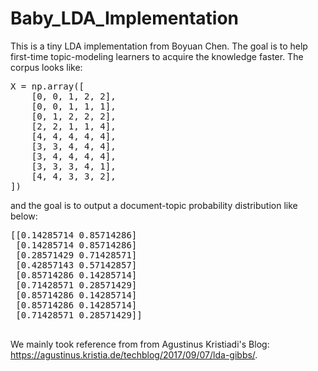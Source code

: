 # Baby_LDA_Implementation

This is a tiny LDA implementation from Boyuan Chen. The goal is to help first-time topic-modeling learners to acquire the knowledge faster. The corpus looks like:
<pre>
X = np.array([
    [0, 0, 1, 2, 2],
    [0, 0, 1, 1, 1],
    [0, 1, 2, 2, 2],
    [2, 2, 1, 1, 4],
    [4, 4, 4, 4, 4],
    [3, 3, 4, 4, 4],
    [3, 4, 4, 4, 4],
    [3, 3, 3, 4, 1],
    [4, 4, 3, 3, 2],
])
</pre>

and the goal is to output a document-topic probability distribution like below:
<pre>
[[0.14285714 0.85714286]
 [0.14285714 0.85714286]
 [0.28571429 0.71428571]
 [0.42857143 0.57142857]
 [0.85714286 0.14285714]
 [0.71428571 0.28571429]
 [0.85714286 0.14285714]
 [0.85714286 0.14285714]
 [0.71428571 0.28571429]]
 </pre>
 We mainly took reference from from Agustinus Kristiadi's Blog: https://agustinus.kristia.de/techblog/2017/09/07/lda-gibbs/. 
